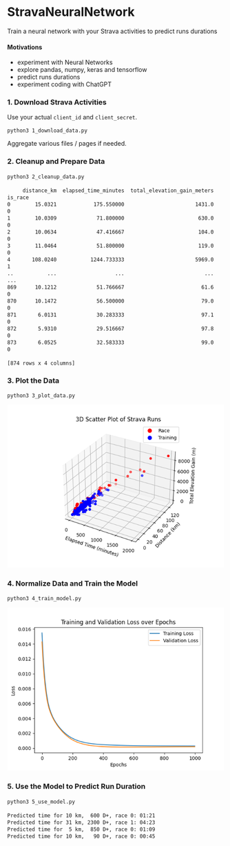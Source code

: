 # StravaNeuralNetwork
Train a neural network with your Strava activities to predict runs durations

#### Motivations

* experiment with Neural Networks
* explore pandas, numpy, keras and tensorflow  
* predict runs durations
* experiment coding with ChatGPT

### 1. Download Strava Activities

Use your actual `client_id` and `client_secret`.

    python3 1_download_data.py

Aggregate various files / pages if needed.

### 2. Cleanup and Prepare Data

	python3 2_cleanup_data.py

         distance_km  elapsed_time_minutes  total_elevation_gain_meters  is_race
    0        15.0321            175.550000                       1431.0        0
    1        10.0309             71.800000                        630.0        0
    2        10.0634             47.416667                        104.0        0
    3        11.0464             51.800000                        119.0        0
    4       108.0240           1244.733333                       5969.0        1
    ..           ...                   ...                          ...      ...
    869      10.1212             51.766667                         61.6        0
    870      10.1472             56.500000                         79.0        0
    871       6.0131             30.283333                         97.1        0
    872       5.9310             29.516667                         97.8        0
    873       6.0525             32.583333                         99.0        0
    
    [874 rows x 4 columns]

### 3. Plot the Data

    python3 3_plot_data.py
	
![plot data](3_plot_data.png)

### 4. Normalize Data and Train the Model

    python3 4_train_model.py

![train model](4_train_model.png)

### 5. Use the Model to Predict Run Duration

	python3 5_use_model.py

	Predicted time for 10 km,  600 D+, race 0: 01:21
	Predicted time for 31 km, 2300 D+, race 1: 04:23
	Predicted time for  5 km,  850 D+, race 0: 01:09
	Predicted time for 10 km,   90 D+, race 0: 00:45
